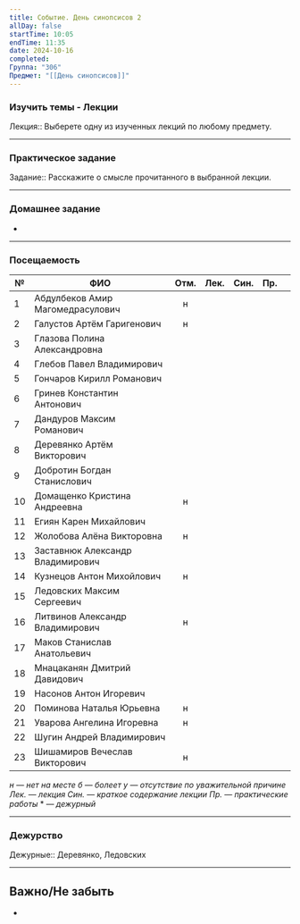 ```yaml
---
title: Событие. День синопсисов 2
allDay: false
startTime: 10:05
endTime: 11:35
date: 2024-10-16
completed: 
Группа: "306"
Предмет: "[[День синопсисов]]"
---
```

### Изучить темы - Лекции

Лекция:: Выберете одну из изученных лекций по любому предмету.

---
### Практическое задание

Задание:: Расскажите о смысле прочитанного в выбранной лекции.

---
### Домашнее задание

- 

---
### Посещаемость

| №   | ФИО                              | Отм. | Лек. | Син. | Пр. |     |
| --- | -------------------------------- | :--: | :--: | :--: | :-: | --- |
| 1   | Абдулбеков Амир Магомедрасулович |  н   |      |      |     |     |
| 2   | Галустов Артём Гаригенович       |  н   |      |      |     |     |
| 3   | Глазова Полина Александровна     |      |      |      |     |     |
| 4   | Глебов Павел Владимирович        |      |      |      |     |     |
| 5   | Гончаров Кирилл Романович        |      |      |      |     |     |
| 6   | Гринев Константин Антонович      |      |      |      |     |     |
| 7   | Дандуров Максим Романович        |      |      |      |     |     |
| 8   | Деревянко Артём Викторович       |      |      |      |     |     |
| 9   | Добротин Богдан Станислович      |      |      |      |     |     |
| 10  | Домащенко Кристина Андреевна     |  н   |      |      |     |     |
| 11  | Егиян Карен Михайлович           |      |      |      |     |     |
| 12  | Жолобова Алёна Викторовна        |  н   |      |      |     |     |
| 13  | Заставнюк Александр Владимирович |      |      |      |     |     |
| 14  | Кузнецов Антон Михойлович        |  н   |      |      |     |     |
| 15  | Ледовских Максим Сергеевич       |      |      |      |     |     |
| 16  | Литвинов Александр Владимирович  |  н   |      |      |     |     |
| 17  | Маков Станислав Анатольевич      |      |      |      |     |     |
| 18  | Мнацаканян Дмитрий Давидович     |      |      |      |     |     |
| 19  | Насонов Антон Игоревич           |      |      |      |     |     |
| 20  | Поминова Наталья Юрьевна         |  н   |      |      |     |     |
| 21  | Уварова Ангелина Игоревна        |  н   |      |      |     |     |
| 22  | Шугин Андрей Владимирович        |      |      |      |     |     |
| 23  | Шишамиров Вечеслав Викторович    |  н   |      |      |     |     |
*н — нет на месте
б — болеет
у — отсутствие по уважительной причине
Лек. — лекция
Син. — краткое содержание лекции
Пр. — практические работы*
\* — *дежурный*

---
### Дежурство

Дежурные:: Деревянко, Ледовских

---
## Важно/Не забыть

- 